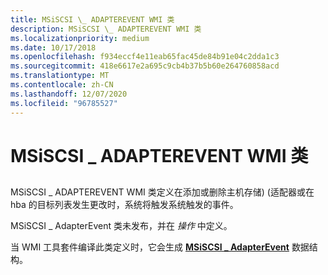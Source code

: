 ```yaml
---
title: MSiSCSI \_ ADAPTEREVENT WMI 类
description: MSiSCSI \_ ADAPTEREVENT WMI 类
ms.localizationpriority: medium
ms.date: 10/17/2018
ms.openlocfilehash: f934eccf4e11eab65fac45de84b91e04c2dda1c3
ms.sourcegitcommit: 418e6617e2a695c9cb4b37b5b60e264760858acd
ms.translationtype: MT
ms.contentlocale: zh-CN
ms.lasthandoff: 12/07/2020
ms.locfileid: "96785527"
---
```

# <a name="msiscsi_adapterevent-wmi-class"></a>MSiSCSI \_ ADAPTEREVENT WMI 类


## <span id="ddk_msiscsi_adapterevent_wmi_class_kr"></span><span id="DDK_MSISCSI_ADAPTEREVENT_WMI_CLASS_KR"></span>


MSiSCSI \_ ADAPTEREVENT WMI 类定义在添加或删除主机存储)  (适配器或在 hba 的目标列表发生更改时，系统将触发系统触发的事件。

MSiSCSI \_ AdapterEvent 类未发布，并在 *操作* 中定义。

当 WMI 工具套件编译此类定义时，它会生成 [**MSiSCSI \_ AdapterEvent**](/windows-hardware/drivers/ddi/iscsiop/ns-iscsiop-_msiscsi_adapterevent) 数据结构。

 

